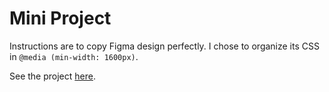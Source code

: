 # Mini Project
Instructions are to copy Figma design perfectly.
I chose to organize its CSS in `@media (min-width: 1600px)`.

See the project [here](https://noanonoa.github.io/mini-project/).